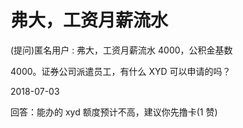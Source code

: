 # 弗大，工资月薪流水

(提问)匿名用户 : 弗大，工资月薪流水 4000，公积金基数

4000。证券公司派遣员工，有什么 XYD 可以申请的吗？

2018-07-03

回答：能办的 xyd 额度预计不高，建议你先撸卡(1 赞)
